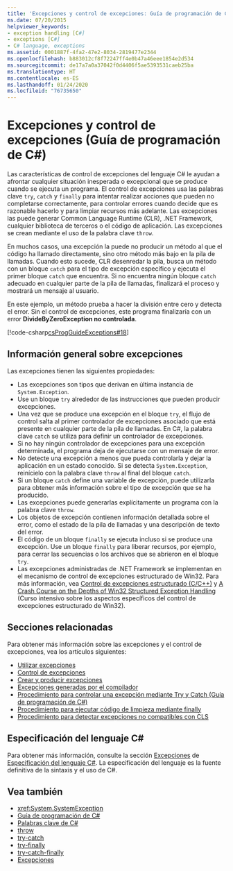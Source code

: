 ```yaml
---
title: 'Excepciones y control de excepciones: Guía de programación de C#'
ms.date: 07/20/2015
helpviewer_keywords:
- exception handling [C#]
- exceptions [C#]
- C# language, exceptions
ms.assetid: 0001887f-4fa2-47e2-8034-2819477e2344
ms.openlocfilehash: b883012cf8f72247ff4e0b47a46eee1854e2d534
ms.sourcegitcommit: de17a7a0a37042f0d4406f5ae5393531caeb25ba
ms.translationtype: HT
ms.contentlocale: es-ES
ms.lasthandoff: 01/24/2020
ms.locfileid: "76735650"
---
```

# <a name="exceptions-and-exception-handling-c-programming-guide"></a>Excepciones y control de excepciones (Guía de programación de C#)

Las características de control de excepciones del lenguaje C# le ayudan a afrontar cualquier situación inesperada o excepcional que se produce cuando se ejecuta un programa. El control de excepciones usa las palabras clave `try`, `catch` y `finally` para intentar realizar acciones que pueden no completarse correctamente, para controlar errores cuando decide que es razonable hacerlo y para limpiar recursos más adelante. Las excepciones las puede generar Common Language Runtime (CLR), .NET Framework, cualquier biblioteca de terceros o el código de aplicación. Las excepciones se crean mediante el uso de la palabra clave `throw`.

En muchos casos, una excepción la puede no producir un método al que el código ha llamado directamente, sino otro método más bajo en la pila de llamadas. Cuando esto sucede, CLR desenredar la pila, busca un método con un bloque `catch` para el tipo de excepción específico y ejecuta el primer bloque `catch` que encuentra. Si no encuentra ningún bloque `catch` adecuado en cualquier parte de la pila de llamadas, finalizará el proceso y mostrará un mensaje al usuario.

En este ejemplo, un método prueba a hacer la división entre cero y detecta el error. Sin el control de excepciones, este programa finalizaría con un error **DivideByZeroException no controlada**.

[!code-csharp[csProgGuideExceptions#18](~/samples/snippets/csharp/VS_Snippets_VBCSharp/csProgGuideExceptions/CS/Exceptions.cs#18)]

## <a name="exceptions-overview"></a>Información general sobre excepciones

Las excepciones tienen las siguientes propiedades:

- Las excepciones son tipos que derivan en última instancia de `System.Exception`.
- Use un bloque `try` alrededor de las instrucciones que pueden producir excepciones.
- Una vez que se produce una excepción en el bloque `try`, el flujo de control salta al primer controlador de excepciones asociado que está presente en cualquier parte de la pila de llamadas. En C#, la palabra clave `catch` se utiliza para definir un controlador de excepciones.
- Si no hay ningún controlador de excepciones para una excepción determinada, el programa deja de ejecutarse con un mensaje de error.
- No detecte una excepción a menos que pueda controlarla y dejar la aplicación en un estado conocido. Si se detecta `System.Exception`, reinícielo con la palabra clave `throw` al final del bloque `catch`.
- Si un bloque `catch` define una variable de excepción, puede utilizarla para obtener más información sobre el tipo de excepción que se ha producido.
- Las excepciones puede generarlas explícitamente un programa con la palabra clave `throw`.
- Los objetos de excepción contienen información detallada sobre el error, como el estado de la pila de llamadas y una descripción de texto del error.
- El código de un bloque `finally` se ejecuta incluso si se produce una excepción. Use un bloque `finally` para liberar recursos, por ejemplo, para cerrar las secuencias o los archivos que se abrieron en el bloque `try`.
- Las excepciones administradas de .NET Framework se implementan en el mecanismo de control de excepciones estructurado de Win32. Para más información, vea [Control de excepciones estructurado (C/C++)](/cpp/cpp/structured-exception-handling-c-cpp) y [A Crash Course on the Depths of Win32 Structured Exception Handling](http://bytepointer.com/resources/pietrek_crash_course_depths_of_win32_seh.htm) (Curso intensivo sobre los aspectos específicos del control de excepciones estructurado de Win32).

## <a name="related-sections"></a>Secciones relacionadas

Para obtener más información sobre las excepciones y el control de excepciones, vea los artículos siguientes:

- [Utilizar excepciones](using-exceptions.md)
- [Control de excepciones](exception-handling.md)
- [Crear y producir excepciones](creating-and-throwing-exceptions.md)
- [Excepciones generadas por el compilador](compiler-generated-exceptions.md)
- [Procedimiento para controlar una excepción mediante Try y Catch (Guía de programación de C#)](how-to-handle-an-exception-using-try-catch.md)
- [Procedimiento para ejecutar código de limpieza mediante finally](how-to-execute-cleanup-code-using-finally.md)
- [Procedimiento para detectar excepciones no compatibles con CLS](how-to-catch-a-non-cls-exception.md)

## <a name="c-language-specification"></a>Especificación del lenguaje C#

Para obtener más información, consulte la sección [Excepciones](~/_csharplang/spec/exceptions.md) de [Especificación del lenguaje C#](/dotnet/csharp/language-reference/language-specification/introduction). La especificación del lenguaje es la fuente definitiva de la sintaxis y el uso de C#.

## <a name="see-also"></a>Vea también

- <xref:System.SystemException>
- [Guía de programación de C#](../index.md)
- [Palabras clave de C#](../../language-reference/keywords/index.md)
- [throw](../../language-reference/keywords/throw.md)
- [try-catch](../../language-reference/keywords/try-catch.md)
- [try-finally](../../language-reference/keywords/try-finally.md)
- [try-catch-finally](../../language-reference/keywords/try-catch-finally.md)
- [Excepciones](../../../standard/exceptions/index.md)

